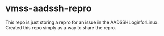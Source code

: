 # vmss-aadssh-repro
This repo is just storing a repro for an issue in the AADSSHLoginforLinux. Created this repo simply as a way to share the repro.
